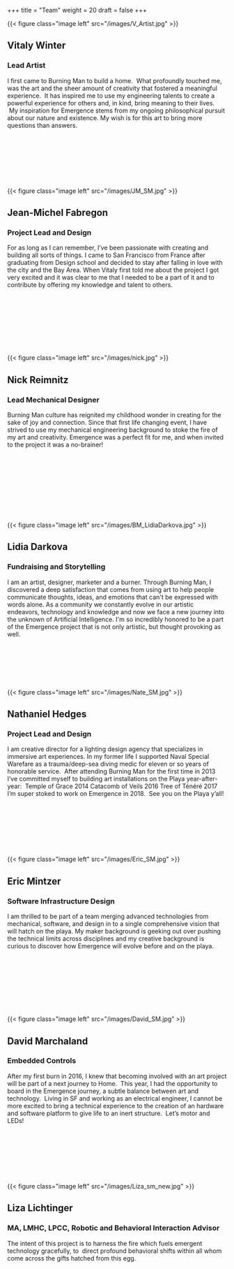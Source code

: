 +++
title = "Team"
weight = 20
draft = false
+++

{{< figure class="image left" src="/images/V_Artist.jpg" >}}
<h2>Vitaly Winter</h2>
<h3>Lead Artist</h3>
I first came to Burning Man to build a home.  What profoundly touched me, was the art and the sheer amount of creativity that fostered a meaningful experience.  It has inspired me to use my engineering talents to create a powerful experience for others and, in kind, bring meaning to their lives.  My inspiration for Emergence stems from my ongoing philosophical pursuit about our nature and existence. My wish is for this art to bring more questions than answers.
<br>
<br>
<br>
<br>
<br>
<br>
<br>
<br>

{{< figure class="image left" src="/images/JM_SM.jpg" >}}
<h2>Jean-Michel Fabregon</h2>
<h3>Project Lead and Design</h3>
For as long as I can remember, I’ve been passionate with creating and building all sorts of things. I came to San Francisco from France after graduating from Design school and decided to stay after falling in love with the city and the Bay Area. When Vitaly first told me about the project I got very excited and it was clear to me that I needed to be a part of it and to contribute by offering my knowledge and talent to others.
<br>
<br>
<br>
<br>
<br>
<br>
<br>
<br>
<br>

{{< figure class="image left" src="/images/nick.jpg" >}}
<h2>Nick Reimnitz</h2>
<h3>Lead Mechanical Designer</h3>
Burning Man culture has reignited my childhood wonder in creating for the sake of joy and connection. Since that first life changing event, I have strived to use my mechanical engineering background to stoke the fire of my art and creativity. Emergence was a perfect fit for me, and when invited to the project it was a no-brainer!
<br>
<br>
<br>
<br>
<br>
<br>
<br>
<br>
<br>
<br>

{{< figure class="image left" src="/images/BM_LidiaDarkova.jpg" >}}
<h2>Lidia Darkova</h2>
<h3>Fundraising and Storytelling</h3>
I am an artist, designer, marketer and a burner. Through Burning Man, I discovered a deep satisfaction that comes from using art to help people communicate thoughts, ideas, and emotions that can't be expressed with words alone. As a community we constantly evolve in our artistic endeavors, technology and knowledge and now we face a new journey into the unknown of Artificial Intelligence. I'm so incredibly honored to be a part of the Emergence project that is not only artistic, but thought provoking as well.
<br>
<br>
<br>
<br>
<br>
<br>
<br>

{{< figure class="image left" src="/images/Nate_SM.jpg" >}}
<h2>Nathaniel Hedges</h2>
<h3>Project Lead and Design</h3>
I am creative director for a lighting design agency that specializes in immersive art experiences. In my former life I supported Naval Special Warefare as a trauma/deep-sea diving medic for eleven or so years of honorable service.  After attending Burning Man for the first time in 2013 I’ve committed myself to building art installations on the Playa year-after-year: 
Temple of Grace 2014
Catacomb of Veils 2016
Tree of Ténéré 2017
I’m super stoked to work on Emergence in 2018.  See you on the Playa y’all! 
<br>
<br>
<br>
<br>
<br>
<br>
<br>
<br>

{{< figure class="image left" src="/images/Eric_SM.jpg" >}}
<h2>Eric Mintzer</h2>
<h3>Software Infrastructure Design</h3>
I am thrilled to be part of a team merging advanced technologies from mechanical, software, and design in to a single comprehensive vision that will hatch on the playa. My maker background is geeking out over pushing the technical limits across disciplines and my creative background is curious to discover how Emergence will evolve before and on the playa.
<br>
<br>
<br>
<br>
<br>
<br>
<br>
<br>
<br>

{{< figure class="image left" src="/images/David_SM.jpg" >}}
<h2>David Marchaland</h2>
<h3>Embedded Controls</h3>
After my first burn in 2016, I knew that becoming involved with an art project will be part of a next journey to Home.  This year, I had the opportunity to board in the Emergence journey, a subtle balance between art and technology.  Living in SF and working as an electrical engineer, I cannot be more excited to bring a technical experience to the creation of an hardware and software platform to give life to an inert structure.  Let’s motor and LEDs!
<br>
<br>
<br>
<br>
<br>
<br>
<br>
<br>

{{< figure class="image left" src="/images/Liza_sm_new.jpg" >}}
<h2>Liza Lichtinger</h2>
<h3>MA, LMHC, LPCC, Robotic and Behavioral Interaction Advisor</h3>
The intent of this project is to harness the fire which fuels emergent technology gracefully, to  direct profound behavioral shifts within all whom come across the gifts hatched from this egg. 
